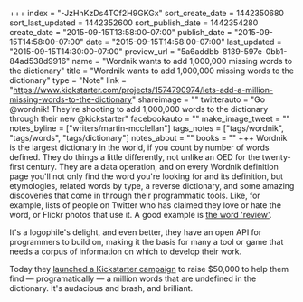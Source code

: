 +++
index = "-JzHnKzDs4TCf2H9GKGx"
sort_create_date = 1442350680
sort_last_updated = 1442352600
sort_publish_date = 1442354280
create_date = "2015-09-15T13:58:00-07:00"
publish_date = "2015-09-15T14:58:00-07:00"
date = "2015-09-15T14:58:00-07:00"
last_updated = "2015-09-15T14:30:00-07:00"
preview_url = "5a6addbb-8139-597e-0bb1-84ad538d9916"
name = "Wordnik wants to add 1,000,000 missing words to the dictionary"
title = "Wordnik wants to add 1,000,000 missing words to the dictionary"
type = "Note"
link = "https://www.kickstarter.com/projects/1574790974/lets-add-a-million-missing-words-to-the-dictionary"
shareimage = ""
twitterauto = "Go @wordnik! They're shooting to add 1,000,000 words to the dictionary through their new @kickstarter"
facebookauto = ""
make_image_tweet = ""
notes_byline = ["writers/martin-mcclellan"]
tags_notes = ["tags/wordnik", "tags/words", "tags/dictionary"]
notes_about = ""
books = ""
+++
Wordnik is the largest dictionary in the world, if you count by number of words defined. They do things a little differently, not unlike an OED for the twenty-first century. They are a data operation, and on every Wordnik definition page you'll not only find the word you're looking for and its definition, but etymologies, related words by type, a reverse dictionary, and some amazing discoveries that come in through their programmatic tools. Like, for example, lists of people on Twitter who has claimed they love or hate the word, or Flickr photos that use it. A good example is [the word 'review'](https://www.wordnik.com/words/review).

It's a logophile's delight, and even better, they have an open API for programmers to build on, making it the basis for many a tool or game that needs a corpus of information on which to develop their work. 

Today they [launched a Kickstarter campaign](https://www.kickstarter.com/projects/1574790974/lets-add-a-million-missing-words-to-the-dictionary) to raise $50,000 to help them find &mdash; programatically &mdash; a million words that are undefined in the dictionary. It's audacious and brash, and brilliant.